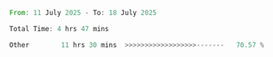 <!--START_SECTION:waka-->

```rust
From: 11 July 2025 - To: 18 July 2025

Total Time: 4 hrs 47 mins

Other        11 hrs 30 mins  >>>>>>>>>>>>>>>>>>-------   70.57 %
```

<!--END_SECTION:waka-->
